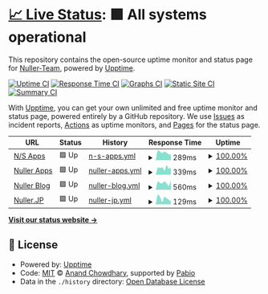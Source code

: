 # [📈 Live Status](https://status.nuller.jp): <!--live status--> **🟩 All systems operational**

This repository contains the open-source uptime monitor and status page for [Nuller-Team](https://status.nuller.jp), powered by [Upptime](https://github.com/upptime/upptime).

[![Uptime CI](https://github.com/Nuller-Team/uptime_js/workflows/Uptime%20CI/badge.svg)](https://github.com/Nuller-Team/uptime_js/actions?query=workflow%3A%22Uptime+CI%22)
[![Response Time CI](https://github.com/Nuller-Team/uptime_js/workflows/Response%20Time%20CI/badge.svg)](https://github.com/Nuller-Team/uptime_js/actions?query=workflow%3A%22Response+Time+CI%22)
[![Graphs CI](https://github.com/Nuller-Team/uptime_js/workflows/Graphs%20CI/badge.svg)](https://github.com/Nuller-Team/uptime_js/actions?query=workflow%3A%22Graphs+CI%22)
[![Static Site CI](https://github.com/Nuller-Team/uptime_js/workflows/Static%20Site%20CI/badge.svg)](https://github.com/Nuller-Team/uptime_js/actions?query=workflow%3A%22Static+Site+CI%22)
[![Summary CI](https://github.com/Nuller-Team/uptime_js/workflows/Summary%20CI/badge.svg)](https://github.com/Nuller-Team/uptime_js/actions?query=workflow%3A%22Summary+CI%22)

With [Upptime](https://upptime.js.org), you can get your own unlimited and free uptime monitor and status page, powered entirely by a GitHub repository. We use [Issues](https://github.com/Nuller-Team/uptime_js/issues) as incident reports, [Actions](https://github.com/Nuller-Team/uptime_js/actions) as uptime monitors, and [Pages](https://status.nuller.jp) for the status page.

<!--start: status pages-->
<!-- This summary is generated by Upptime (https://github.com/upptime/upptime) -->
<!-- Do not edit this manually, your changes will be overwritten -->
<!-- prettier-ignore -->
| URL | Status | History | Response Time | Uptime |
| --- | ------ | ------- | ------------- | ------ |
| <img alt="" src="https://icons.duckduckgo.com/ip3/n-s-apps.nuller.jp.ico" height="13"> [N/S Apps](https://n-s-apps.nuller.jp/) | 🟩 Up | [n-s-apps.yml](https://github.com/Nuller-Team/uptime_js/commits/HEAD/history/n-s-apps.yml) | <details><summary><img alt="Response time graph" src="./graphs/n-s-apps/response-time-week.png" height="20"> 289ms</summary><br><a href="https://status.nuller.jp/history/n-s-apps"><img alt="Response time 414" src="https://img.shields.io/endpoint?url=https%3A%2F%2Fraw.githubusercontent.com%2FNuller-Team%2Fuptime_js%2FHEAD%2Fapi%2Fn-s-apps%2Fresponse-time.json"></a><br><a href="https://status.nuller.jp/history/n-s-apps"><img alt="24-hour response time 341" src="https://img.shields.io/endpoint?url=https%3A%2F%2Fraw.githubusercontent.com%2FNuller-Team%2Fuptime_js%2FHEAD%2Fapi%2Fn-s-apps%2Fresponse-time-day.json"></a><br><a href="https://status.nuller.jp/history/n-s-apps"><img alt="7-day response time 289" src="https://img.shields.io/endpoint?url=https%3A%2F%2Fraw.githubusercontent.com%2FNuller-Team%2Fuptime_js%2FHEAD%2Fapi%2Fn-s-apps%2Fresponse-time-week.json"></a><br><a href="https://status.nuller.jp/history/n-s-apps"><img alt="30-day response time 359" src="https://img.shields.io/endpoint?url=https%3A%2F%2Fraw.githubusercontent.com%2FNuller-Team%2Fuptime_js%2FHEAD%2Fapi%2Fn-s-apps%2Fresponse-time-month.json"></a><br><a href="https://status.nuller.jp/history/n-s-apps"><img alt="1-year response time 414" src="https://img.shields.io/endpoint?url=https%3A%2F%2Fraw.githubusercontent.com%2FNuller-Team%2Fuptime_js%2FHEAD%2Fapi%2Fn-s-apps%2Fresponse-time-year.json"></a></details> | <details><summary><a href="https://status.nuller.jp/history/n-s-apps">100.00%</a></summary><a href="https://status.nuller.jp/history/n-s-apps"><img alt="All-time uptime 100.00%" src="https://img.shields.io/endpoint?url=https%3A%2F%2Fraw.githubusercontent.com%2FNuller-Team%2Fuptime_js%2FHEAD%2Fapi%2Fn-s-apps%2Fuptime.json"></a><br><a href="https://status.nuller.jp/history/n-s-apps"><img alt="24-hour uptime 100.00%" src="https://img.shields.io/endpoint?url=https%3A%2F%2Fraw.githubusercontent.com%2FNuller-Team%2Fuptime_js%2FHEAD%2Fapi%2Fn-s-apps%2Fuptime-day.json"></a><br><a href="https://status.nuller.jp/history/n-s-apps"><img alt="7-day uptime 100.00%" src="https://img.shields.io/endpoint?url=https%3A%2F%2Fraw.githubusercontent.com%2FNuller-Team%2Fuptime_js%2FHEAD%2Fapi%2Fn-s-apps%2Fuptime-week.json"></a><br><a href="https://status.nuller.jp/history/n-s-apps"><img alt="30-day uptime 100.00%" src="https://img.shields.io/endpoint?url=https%3A%2F%2Fraw.githubusercontent.com%2FNuller-Team%2Fuptime_js%2FHEAD%2Fapi%2Fn-s-apps%2Fuptime-month.json"></a><br><a href="https://status.nuller.jp/history/n-s-apps"><img alt="1-year uptime 100.00%" src="https://img.shields.io/endpoint?url=https%3A%2F%2Fraw.githubusercontent.com%2FNuller-Team%2Fuptime_js%2FHEAD%2Fapi%2Fn-s-apps%2Fuptime-year.json"></a></details>
| <img alt="" src="https://icons.duckduckgo.com/ip3/app.nuller.jp.ico" height="13"> [Nuller Apps](https://app.nuller.jp/) | 🟩 Up | [nuller-apps.yml](https://github.com/Nuller-Team/uptime_js/commits/HEAD/history/nuller-apps.yml) | <details><summary><img alt="Response time graph" src="./graphs/nuller-apps/response-time-week.png" height="20"> 339ms</summary><br><a href="https://status.nuller.jp/history/nuller-apps"><img alt="Response time 402" src="https://img.shields.io/endpoint?url=https%3A%2F%2Fraw.githubusercontent.com%2FNuller-Team%2Fuptime_js%2FHEAD%2Fapi%2Fnuller-apps%2Fresponse-time.json"></a><br><a href="https://status.nuller.jp/history/nuller-apps"><img alt="24-hour response time 405" src="https://img.shields.io/endpoint?url=https%3A%2F%2Fraw.githubusercontent.com%2FNuller-Team%2Fuptime_js%2FHEAD%2Fapi%2Fnuller-apps%2Fresponse-time-day.json"></a><br><a href="https://status.nuller.jp/history/nuller-apps"><img alt="7-day response time 339" src="https://img.shields.io/endpoint?url=https%3A%2F%2Fraw.githubusercontent.com%2FNuller-Team%2Fuptime_js%2FHEAD%2Fapi%2Fnuller-apps%2Fresponse-time-week.json"></a><br><a href="https://status.nuller.jp/history/nuller-apps"><img alt="30-day response time 373" src="https://img.shields.io/endpoint?url=https%3A%2F%2Fraw.githubusercontent.com%2FNuller-Team%2Fuptime_js%2FHEAD%2Fapi%2Fnuller-apps%2Fresponse-time-month.json"></a><br><a href="https://status.nuller.jp/history/nuller-apps"><img alt="1-year response time 402" src="https://img.shields.io/endpoint?url=https%3A%2F%2Fraw.githubusercontent.com%2FNuller-Team%2Fuptime_js%2FHEAD%2Fapi%2Fnuller-apps%2Fresponse-time-year.json"></a></details> | <details><summary><a href="https://status.nuller.jp/history/nuller-apps">100.00%</a></summary><a href="https://status.nuller.jp/history/nuller-apps"><img alt="All-time uptime 100.00%" src="https://img.shields.io/endpoint?url=https%3A%2F%2Fraw.githubusercontent.com%2FNuller-Team%2Fuptime_js%2FHEAD%2Fapi%2Fnuller-apps%2Fuptime.json"></a><br><a href="https://status.nuller.jp/history/nuller-apps"><img alt="24-hour uptime 100.00%" src="https://img.shields.io/endpoint?url=https%3A%2F%2Fraw.githubusercontent.com%2FNuller-Team%2Fuptime_js%2FHEAD%2Fapi%2Fnuller-apps%2Fuptime-day.json"></a><br><a href="https://status.nuller.jp/history/nuller-apps"><img alt="7-day uptime 100.00%" src="https://img.shields.io/endpoint?url=https%3A%2F%2Fraw.githubusercontent.com%2FNuller-Team%2Fuptime_js%2FHEAD%2Fapi%2Fnuller-apps%2Fuptime-week.json"></a><br><a href="https://status.nuller.jp/history/nuller-apps"><img alt="30-day uptime 100.00%" src="https://img.shields.io/endpoint?url=https%3A%2F%2Fraw.githubusercontent.com%2FNuller-Team%2Fuptime_js%2FHEAD%2Fapi%2Fnuller-apps%2Fuptime-month.json"></a><br><a href="https://status.nuller.jp/history/nuller-apps"><img alt="1-year uptime 100.00%" src="https://img.shields.io/endpoint?url=https%3A%2F%2Fraw.githubusercontent.com%2FNuller-Team%2Fuptime_js%2FHEAD%2Fapi%2Fnuller-apps%2Fuptime-year.json"></a></details>
| <img alt="" src="https://icons.duckduckgo.com/ip3/blog.nuller.jp.ico" height="13"> [Nuller Blog](https://blog.nuller.jp/) | 🟩 Up | [nuller-blog.yml](https://github.com/Nuller-Team/uptime_js/commits/HEAD/history/nuller-blog.yml) | <details><summary><img alt="Response time graph" src="./graphs/nuller-blog/response-time-week.png" height="20"> 560ms</summary><br><a href="https://status.nuller.jp/history/nuller-blog"><img alt="Response time 336" src="https://img.shields.io/endpoint?url=https%3A%2F%2Fraw.githubusercontent.com%2FNuller-Team%2Fuptime_js%2FHEAD%2Fapi%2Fnuller-blog%2Fresponse-time.json"></a><br><a href="https://status.nuller.jp/history/nuller-blog"><img alt="24-hour response time 2711" src="https://img.shields.io/endpoint?url=https%3A%2F%2Fraw.githubusercontent.com%2FNuller-Team%2Fuptime_js%2FHEAD%2Fapi%2Fnuller-blog%2Fresponse-time-day.json"></a><br><a href="https://status.nuller.jp/history/nuller-blog"><img alt="7-day response time 560" src="https://img.shields.io/endpoint?url=https%3A%2F%2Fraw.githubusercontent.com%2FNuller-Team%2Fuptime_js%2FHEAD%2Fapi%2Fnuller-blog%2Fresponse-time-week.json"></a><br><a href="https://status.nuller.jp/history/nuller-blog"><img alt="30-day response time 336" src="https://img.shields.io/endpoint?url=https%3A%2F%2Fraw.githubusercontent.com%2FNuller-Team%2Fuptime_js%2FHEAD%2Fapi%2Fnuller-blog%2Fresponse-time-month.json"></a><br><a href="https://status.nuller.jp/history/nuller-blog"><img alt="1-year response time 336" src="https://img.shields.io/endpoint?url=https%3A%2F%2Fraw.githubusercontent.com%2FNuller-Team%2Fuptime_js%2FHEAD%2Fapi%2Fnuller-blog%2Fresponse-time-year.json"></a></details> | <details><summary><a href="https://status.nuller.jp/history/nuller-blog">100.00%</a></summary><a href="https://status.nuller.jp/history/nuller-blog"><img alt="All-time uptime 100.00%" src="https://img.shields.io/endpoint?url=https%3A%2F%2Fraw.githubusercontent.com%2FNuller-Team%2Fuptime_js%2FHEAD%2Fapi%2Fnuller-blog%2Fuptime.json"></a><br><a href="https://status.nuller.jp/history/nuller-blog"><img alt="24-hour uptime 100.00%" src="https://img.shields.io/endpoint?url=https%3A%2F%2Fraw.githubusercontent.com%2FNuller-Team%2Fuptime_js%2FHEAD%2Fapi%2Fnuller-blog%2Fuptime-day.json"></a><br><a href="https://status.nuller.jp/history/nuller-blog"><img alt="7-day uptime 100.00%" src="https://img.shields.io/endpoint?url=https%3A%2F%2Fraw.githubusercontent.com%2FNuller-Team%2Fuptime_js%2FHEAD%2Fapi%2Fnuller-blog%2Fuptime-week.json"></a><br><a href="https://status.nuller.jp/history/nuller-blog"><img alt="30-day uptime 100.00%" src="https://img.shields.io/endpoint?url=https%3A%2F%2Fraw.githubusercontent.com%2FNuller-Team%2Fuptime_js%2FHEAD%2Fapi%2Fnuller-blog%2Fuptime-month.json"></a><br><a href="https://status.nuller.jp/history/nuller-blog"><img alt="1-year uptime 100.00%" src="https://img.shields.io/endpoint?url=https%3A%2F%2Fraw.githubusercontent.com%2FNuller-Team%2Fuptime_js%2FHEAD%2Fapi%2Fnuller-blog%2Fuptime-year.json"></a></details>
| <img alt="" src="https://icons.duckduckgo.com/ip3/nuller.jp.ico" height="13"> [Nuller.JP](https://nuller.jp/) | 🟩 Up | [nuller-jp.yml](https://github.com/Nuller-Team/uptime_js/commits/HEAD/history/nuller-jp.yml) | <details><summary><img alt="Response time graph" src="./graphs/nuller-jp/response-time-week.png" height="20"> 129ms</summary><br><a href="https://status.nuller.jp/history/nuller-jp"><img alt="Response time 262" src="https://img.shields.io/endpoint?url=https%3A%2F%2Fraw.githubusercontent.com%2FNuller-Team%2Fuptime_js%2FHEAD%2Fapi%2Fnuller-jp%2Fresponse-time.json"></a><br><a href="https://status.nuller.jp/history/nuller-jp"><img alt="24-hour response time 175" src="https://img.shields.io/endpoint?url=https%3A%2F%2Fraw.githubusercontent.com%2FNuller-Team%2Fuptime_js%2FHEAD%2Fapi%2Fnuller-jp%2Fresponse-time-day.json"></a><br><a href="https://status.nuller.jp/history/nuller-jp"><img alt="7-day response time 129" src="https://img.shields.io/endpoint?url=https%3A%2F%2Fraw.githubusercontent.com%2FNuller-Team%2Fuptime_js%2FHEAD%2Fapi%2Fnuller-jp%2Fresponse-time-week.json"></a><br><a href="https://status.nuller.jp/history/nuller-jp"><img alt="30-day response time 288" src="https://img.shields.io/endpoint?url=https%3A%2F%2Fraw.githubusercontent.com%2FNuller-Team%2Fuptime_js%2FHEAD%2Fapi%2Fnuller-jp%2Fresponse-time-month.json"></a><br><a href="https://status.nuller.jp/history/nuller-jp"><img alt="1-year response time 262" src="https://img.shields.io/endpoint?url=https%3A%2F%2Fraw.githubusercontent.com%2FNuller-Team%2Fuptime_js%2FHEAD%2Fapi%2Fnuller-jp%2Fresponse-time-year.json"></a></details> | <details><summary><a href="https://status.nuller.jp/history/nuller-jp">100.00%</a></summary><a href="https://status.nuller.jp/history/nuller-jp"><img alt="All-time uptime 100.00%" src="https://img.shields.io/endpoint?url=https%3A%2F%2Fraw.githubusercontent.com%2FNuller-Team%2Fuptime_js%2FHEAD%2Fapi%2Fnuller-jp%2Fuptime.json"></a><br><a href="https://status.nuller.jp/history/nuller-jp"><img alt="24-hour uptime 100.00%" src="https://img.shields.io/endpoint?url=https%3A%2F%2Fraw.githubusercontent.com%2FNuller-Team%2Fuptime_js%2FHEAD%2Fapi%2Fnuller-jp%2Fuptime-day.json"></a><br><a href="https://status.nuller.jp/history/nuller-jp"><img alt="7-day uptime 100.00%" src="https://img.shields.io/endpoint?url=https%3A%2F%2Fraw.githubusercontent.com%2FNuller-Team%2Fuptime_js%2FHEAD%2Fapi%2Fnuller-jp%2Fuptime-week.json"></a><br><a href="https://status.nuller.jp/history/nuller-jp"><img alt="30-day uptime 100.00%" src="https://img.shields.io/endpoint?url=https%3A%2F%2Fraw.githubusercontent.com%2FNuller-Team%2Fuptime_js%2FHEAD%2Fapi%2Fnuller-jp%2Fuptime-month.json"></a><br><a href="https://status.nuller.jp/history/nuller-jp"><img alt="1-year uptime 100.00%" src="https://img.shields.io/endpoint?url=https%3A%2F%2Fraw.githubusercontent.com%2FNuller-Team%2Fuptime_js%2FHEAD%2Fapi%2Fnuller-jp%2Fuptime-year.json"></a></details>

<!--end: status pages-->

[**Visit our status website →**](https://status.nuller.jp)

## 📄 License

- Powered by: [Upptime](https://github.com/upptime/upptime)
- Code: [MIT](./LICENSE) © [Anand Chowdhary](https://anandchowdhary.com), supported by [Pabio](https://pabio.com)
- Data in the `./history` directory: [Open Database License](https://opendatacommons.org/licenses/odbl/1-0/)
